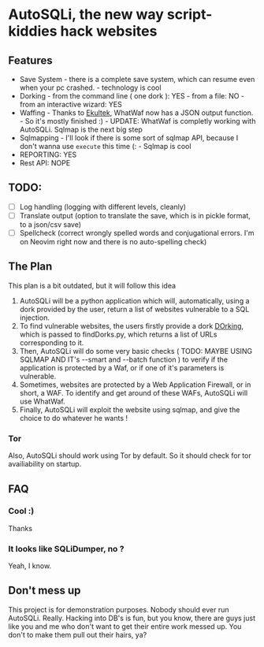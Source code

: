 # AutoSQLi, **the new way script-kiddies hack websites**

## Features

-   Save System
    		\- there is a complete save system, which can resume even when your pc crashed.
    		\- technology is cool
-   Dorking
    		\- from the command line ( one dork ): YES
    		\- from a file: NO
    		\- from an interactive wizard: YES
-   Waffing
    		\- Thanks to [Ekultek](https://github.com/Ekultek), WhatWaf now has a JSON output function.
    		\- So it's mostly finished :)
    		\- UPDATE: WhatWaf is completly working with AutoSQLi. Sqlmap is the next big step
-   Sqlmapping
    		\- I'll look if there is some sort of sqlmap API, because I don't wanna use `execute` this time (:
    		\- Sqlmap is cool
-   REPORTING: YES
-   Rest API: NOPE

## TODO:

-   [ ] Log handling (logging with different levels, cleanly)
-   [ ] Translate output (option to translate the save, which is in pickle format, to a json/csv save)
-   [ ] Spellcheck (correct wrongly spelled words and conjugational errors. I'm on Neovim right now and there is no auto-spelling check)

## The Plan

This plan is a bit outdated, but it will follow this idea

1.  AutoSQLi will be a python application which will, automatically, using a dork provided by the user, return a list of websites vulnerable to a SQL injection.
2.  To find vulnerable websites, the users firstly provide a dork [DOrking](https://www.techopedia.com/definition/30938/google-dorking), which is passed to findDorks.py, which returns a list of URLs corresponding to it.
3.  Then, AutoSQLi will do some very basic checks ( TODO: MAYBE USING SQLMAP AND IT's --smart and --batch function ) to verify if the application is protected by a Waf, or if one of it's parameters is vulnerable.
4.  Sometimes, websites are protected by a Web Application Firewall, or in short, a WAF. To identify and get around of these WAFs, AutoSQLi will use WhatWaf.
5.  Finally, AutoSQLi will exploit the website using sqlmap, and give the choice to do whatever he wants !

### Tor

Also, AutoSQLi should work using Tor by default. So it should check for tor availiability on startup.

## FAQ

### Cool :)

Thanks

### It looks like SQLiDumper, no ?

Yeah, I know.

## Don't mess up

This project is for demonstration purposes. Nobody should ever run AutoSQLi. Really.
Hacking into DB's is fun, but you know, there are guys just like you and me who don't want to get their entire work messed up. You don't to make them pull out their hairs, ya?

